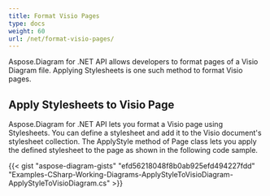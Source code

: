 ```yaml
---
title: Format Visio Pages
type: docs
weight: 60
url: /net/format-visio-pages/
---
```


Aspose.Diagram for .NET API allows developers to format pages of a Visio Diagram file. Applying Stylesheets is one such method to format Visio pages.
## **Apply Stylesheets to Visio Page**
Aspose.Diagram for .NET API lets you format a Visio page using Stylesheets. You can define a stylesheet and add it to the Visio document's stylesheet collection. The ApplyStyle method of Page class lets you apply the defined stylesheet to the page as shown in the following code sample.

{{< gist "aspose-diagram-gists" "efd56218048f8b0ab925efd494227fdd" "Examples-CSharp-Working-Diagrams-ApplyStyleToVisioDiagram-ApplyStyleToVisioDiagram.cs" >}}
